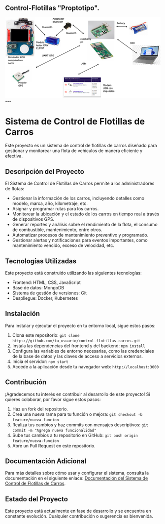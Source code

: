 ## Control-Flotillas "Proptotipo".
<img src="Images/ARQUITECTURA.png" alt="pantalla principal">
---


# Sistema de Control de Flotillas de Carros

Este proyecto es un sistema de control de flotillas de carros diseñado para gestionar y monitorear una flota de vehículos de manera eficiente y efectiva.

## Descripción del Proyecto

El Sistema de Control de Flotillas de Carros permite a los administradores de flotas:

- Gestionar la información de los carros, incluyendo detalles como modelo, marca, año, kilometraje, etc.
- Asignar y programar rutas para los carros.
- Monitorear la ubicación y el estado de los carros en tiempo real a través de dispositivos GPS.
- Generar reportes y análisis sobre el rendimiento de la flota, el consumo de combustible, mantenimiento, entre otros.
- Automatizar procesos de mantenimiento preventivo y programado.
- Gestionar alertas y notificaciones para eventos importantes, como mantenimiento vencido, exceso de velocidad, etc.

## Tecnologías Utilizadas

Este proyecto está construido utilizando las siguientes tecnologías:

- Frontend: HTML, CSS, JavaScript
- Base de datos: MongoDB
- Sistema de gestión de versiones: Git
- Despliegue: Docker, Kubernetes

## Instalación

Para instalar y ejecutar el proyecto en tu entorno local, sigue estos pasos:

1. Clona este repositorio: `git clone https://github.com/tu_usuario/control-flotillas-carros.git`
2. Instala las dependencias del frontend y del backend: `npm install`
3. Configura las variables de entorno necesarias, como las credenciales de la base de datos y las claves de acceso a servicios externos.
4. Inicia el servidor: `npm start`
5. Accede a la aplicación desde tu navegador web: `http://localhost:3000`

## Contribución

¡Agradecemos tu interés en contribuir al desarrollo de este proyecto! Si quieres colaborar, por favor sigue estos pasos:

1. Haz un fork del repositorio.
2. Crea una nueva rama para tu función o mejora: `git checkout -b feature/nueva-funcion`
3. Realiza tus cambios y haz commits con mensajes descriptivos: `git commit -m "Agrega nueva funcionalidad"`
4. Sube tus cambios a tu repositorio en GitHub: `git push origin feature/nueva-funcion`
5. Abre un Pull Request en este repositorio.

## Documentación Adicional

Para más detalles sobre cómo usar y configurar el sistema, consulta la documentación en el siguiente enlace: [Documentación del Sistema de Control de Flotillas de Carros](#).

## Estado del Proyecto

Este proyecto está actualmente en fase de desarrollo y se encuentra en constante evolución. Cualquier contribución o sugerencia es bienvenida.

